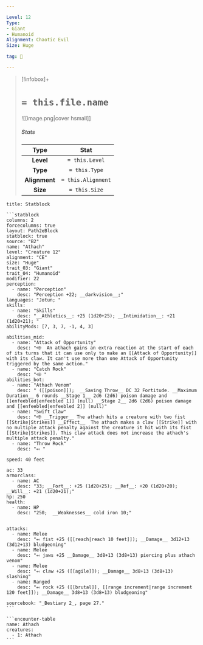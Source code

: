 ```yaml
---

Level: 12
Type:
- Giant
- Humanoid
Alignment: Chaotic Evil
Size: Huge

tag: 👹

---
```


> [!infobox]+
> #  `= this.file.name`
> ![[image.png|cover hsmall]]
> ##### Stats
> Type | Stat |
> :---:|:---:|
> **Level** | `= this.Level` |
> **Type** | `= this.Type` |
> **Alignment** | `= this.Alignment` |
> **Size** | `= this.Size` |



````ad-info
title: Statblock

```statblock
columns: 2
forcecolumns: true
layout: Path2eBlock
statblock: true
source: "B2"
name: "Athach"
level: "Creature 12"
alignment: "CE"
size: "Huge"
trait_03: "Giant"
trait_04: "Humanoid"
modifier: 22
perception:
  - name: "Perception"
    desc: "Perception +22; __darkvision__;"
languages: "Jotun; "
skills:
  - name: "Skills"
    desc: "__Athletics__: +25 (1d20+25); __Intimidation__: +21 (1d20+21); "
abilityMods: [7, 3, 7, -1, 4, 3]

abilities_mid:
  - name: "Attack of Opportunity"
    desc: "⬲  An athach gains an extra reaction at the start of each of its turns that it can use only to make an [[Attack of Opportunity]] with its claw. It can't use more than one Attack of Opportunity triggered by the same action."
  - name: "Catch Rock"
    desc: "⬲ "
abilities_bot:
  - name: "Athach Venom"
    desc: " ([[poison]]);  __Saving Throw__ DC 32 Fortitude. __Maximum Duration__ 6 rounds __Stage 1__ 2d6 (2d6) poison damage and [[enfeebled|enfeebled 1]] (null) __Stage 2__ 2d6 (2d6) poison damage and [[enfeebled|enfeebled 2]] (null)"
  - name: "Swift Claw"
    desc: "⬲ __Trigger__ The athach hits a creature with two fist [[Strike|Strikes]] __Effect__  The athach makes a claw [[Strike]] with no multiple attack penalty against the creature it hit with its fist [[Strike|Strikes]]. This claw attack does not increase the athach's multiple attack penalty."
  - name: "Throw Rock"
    desc: "⬻ "

speed: 40 feet

ac: 33
armorclass:
  - name: AC
    desc: "33; __Fort__: +25 (1d20+25); __Ref__: +20 (1d20+20); __Will__: +21 (1d20+21);"
hp: 250
health:
  - name: HP
    desc: "250;  __Weaknesses__ cold iron 10;"


attacks:
  - name: Melee
    desc: "⬻ fist +25 ([[reach|reach 10 feet]]); __Damage__ 3d12+13 (3d12+13) bludgeoning"
  - name: Melee
    desc: "⬻ jaws +25 __Damage__ 3d8+13 (3d8+13) piercing plus athach venom"
  - name: Melee
    desc: "⬻ claw +25 ([[agile]]); __Damage__ 3d8+13 (3d8+13) slashing"
  - name: Ranged
    desc: "⬻ rock +25 ([[brutal]], [[range increment|range increment 120 feet]]); __Damage__ 3d8+13 (3d8+13) bludgeoning"

sourcebook: "_Bestiary 2_, page 27."
```

```encounter-table
name: Athach
creatures:
  - 1: Athach
```

````


